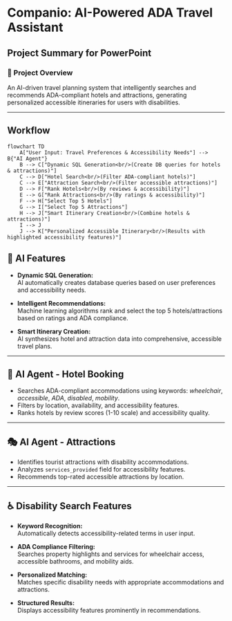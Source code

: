 
# Companio: AI-Powered ADA Travel Assistant

## Project Summary for PowerPoint

### 🎯 Project Overview

An AI-driven travel planning system that intelligently searches and recommends ADA-compliant hotels and attractions, generating personalized accessible itineraries for users with disabilities.

---

## Workflow
```mermaid
flowchart TD
    A["User Input: Travel Preferences & Accessibility Needs"] --> B{"AI Agent"}
    B --> C["Dynamic SQL Generation<br/>(Create DB queries for hotels & attractions)"]
    C --> D["Hotel Search<br/>(Filter ADA-compliant hotels)"]
    C --> E["Attraction Search<br/>(Filter accessible attractions)"]
    D --> F["Rank Hotels<br/>(By reviews & accessibility)"]
    E --> G["Rank Attractions<br/>(By ratings & accessibility)"]
    F --> H["Select Top 5 Hotels"]
    G --> I["Select Top 5 Attractions"]
    H --> J["Smart Itinerary Creation<br/>(Combine hotels & attractions)"]
    I --> J
    J --> K["Personalized Accessible Itinerary<br/>(Results with highlighted accessibility features)"]
```

## 🤖 AI Features

- **Dynamic SQL Generation:**  
    AI automatically creates database queries based on user preferences and accessibility needs.

- **Intelligent Recommendations:**  
    Machine learning algorithms rank and select the top 5 hotels/attractions based on ratings and ADA compliance.

- **Smart Itinerary Creation:**  
    AI synthesizes hotel and attraction data into comprehensive, accessible travel plans.

---

## 🏨 AI Agent - Hotel Booking

- Searches ADA-compliant accommodations using keywords: *wheelchair*, *accessible*, *ADA*, *disabled*, *mobility*.
- Filters by location, availability, and accessibility features.
- Ranks hotels by review scores (1-10 scale) and accessibility quality.

---

## 🎭 AI Agent - Attractions

- Identifies tourist attractions with disability accommodations.
- Analyzes `services_provided` field for accessibility features.
- Recommends top-rated accessible attractions by location.

---

## ♿ Disability Search Features

- **Keyword Recognition:**  
    Automatically detects accessibility-related terms in user input.

- **ADA Compliance Filtering:**  
    Searches property highlights and services for wheelchair access, accessible bathrooms, and mobility aids.

- **Personalized Matching:**  
    Matches specific disability needs with appropriate accommodations and attractions.

- **Structured Results:**  
    Displays accessibility features prominently in recommendations.

